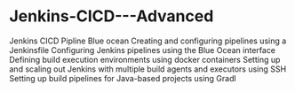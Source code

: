 # Jenkins-CICD---Advanced
Jenkins CICD Pipline Blue ocean
Creating and configuring pipelines using a Jenkinsfile
Configuring Jenkins pipelines using the Blue Ocean interface
Defining build execution environments using docker containers
Setting up and scaling out Jenkins with multiple build agents and executors using SSH
Setting up build pipelines for Java-based projects using Gradl
